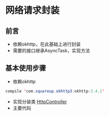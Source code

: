# 网络请求封装

## 前言
* 依赖okhttp，在此基础上进行封装
* 需要的接口继承AsyncTask，实现方法

## 基本使用步骤
* 依赖okhttp
```java
compile 'com.squareup.okhttp3:okhttp:3.4.1'
```
* 实现分装类
[HttpController](https://github.com/nullWolf007/Android/blob/master/Java/HttpController.java)
* 主要代码
```java

```
